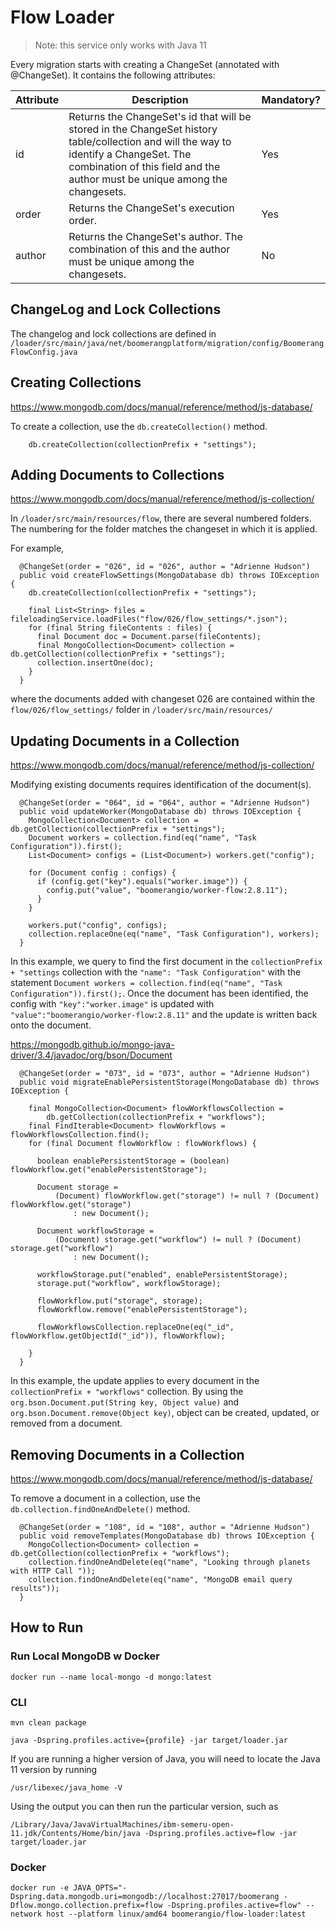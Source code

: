 # Flow Loader

> Note: this service only works with Java 11

Every migration starts with creating a ChangeSet (annotated with @ChangeSet). It contains the following attributes:


|Attribute|  Description| Mandatory? |
|--|--|--|
| id | Returns the ChangeSet's id that will be stored in the ChangeSet history table/collection and will the way to identify a ChangeSet. The combination of this field and the author must be unique among the changesets. |Yes |
| order |   Returns the ChangeSet's execution order.|Yes |
| author | Returns the ChangeSet's author. The combination of this and the author must be unique among the changesets. |No |


## ChangeLog and Lock Collections

The changelog and lock collections are defined in `/loader/src/main/java/net/boomerangplatform/migration/config/BoomerangFlowConfig.java`


## Creating Collections

https://www.mongodb.com/docs/manual/reference/method/js-database/

To create a collection, use the `db.createCollection()` method. 

```
    db.createCollection(collectionPrefix + "settings");
```

## Adding Documents to Collections
https://www.mongodb.com/docs/manual/reference/method/js-collection/

In `/loader/src/main/resources/flow`, there are several numbered folders. The numbering for the folder matches the changeset in which it is applied. 
 
For example,

```
  @ChangeSet(order = "026", id = "026", author = "Adrienne Hudson")
  public void createFlowSettings(MongoDatabase db) throws IOException {
    db.createCollection(collectionPrefix + "settings");

    final List<String> files = fileloadingService.loadFiles("flow/026/flow_settings/*.json");
    for (final String fileContents : files) {
      final Document doc = Document.parse(fileContents);
      final MongoCollection<Document> collection = db.getCollection(collectionPrefix + "settings");
      collection.insertOne(doc);
    }
  }
```
where the documents added with changeset 026 are contained within the `flow/026/flow_settings/` folder in `/loader/src/main/resources/`


## Updating Documents in a Collection
https://www.mongodb.com/docs/manual/reference/method/js-collection/

Modifying existing documents requires identification of the document(s). 

```
  @ChangeSet(order = "064", id = "064", author = "Adrienne Hudson")
  public void updateWorker(MongoDatabase db) throws IOException {
    MongoCollection<Document> collection = db.getCollection(collectionPrefix + "settings");
    Document workers = collection.find(eq("name", "Task Configuration")).first();
    List<Document> configs = (List<Document>) workers.get("config");

    for (Document config : configs) {
      if (config.get("key").equals("worker.image")) {
        config.put("value", "boomerangio/worker-flow:2.8.11");
      }
    }

    workers.put("config", configs);
    collection.replaceOne(eq("name", "Task Configuration"), workers);
  }
```
In this example, we query to find the first document in the `collectionPrefix + "settings` collection with the `"name": "Task Configuration"` with the statement `Document workers = collection.find(eq("name", "Task Configuration")).first();`. Once the document has been identified, the config with `"key":"worker.image"` is updated with `"value":"boomerangio/worker-flow:2.8.11"`
and the update is written back onto the document. 

https://mongodb.github.io/mongo-java-driver/3.4/javadoc/org/bson/Document

```
  @ChangeSet(order = "073", id = "073", author = "Adrienne Hudson")
  public void migrateEnablePersistentStorage(MongoDatabase db) throws IOException {

    final MongoCollection<Document> flowWorkflowsCollection =
        db.getCollection(collectionPrefix + "workflows");
    final FindIterable<Document> flowWorkflows = flowWorkflowsCollection.find();
    for (final Document flowWorkflow : flowWorkflows) {

      boolean enablePersistentStorage = (boolean) flowWorkflow.get("enablePersistentStorage");

      Document storage =
          (Document) flowWorkflow.get("storage") != null ? (Document) flowWorkflow.get("storage")
              : new Document();

      Document workflowStorage =
          (Document) storage.get("workflow") != null ? (Document) storage.get("workflow")
              : new Document();

      workflowStorage.put("enabled", enablePersistentStorage);
      storage.put("workflow", workflowStorage);

      flowWorkflow.put("storage", storage);
      flowWorkflow.remove("enablePersistentStorage");

      flowWorkflowsCollection.replaceOne(eq("_id", flowWorkflow.getObjectId("_id")), flowWorkflow);

    }
  }
  ```
  In this example, the update applies to every document in the `collectionPrefix + "workflows"` collection. By using the `org.bson.Document.put(String key, Object value)` and `org.bson.Document.remove(Object key)`, object can be created, updated, or removed from a document.  

## Removing Documents in a Collection
https://www.mongodb.com/docs/manual/reference/method/js-database/

To remove a document in a collection, use the `db.collection.findOneAndDelete()` method. 

```
  @ChangeSet(order = "108", id = "108", author = "Adrienne Hudson")
  public void removeTemplates(MongoDatabase db) throws IOException {
    MongoCollection<Document> collection = db.getCollection(collectionPrefix + "workflows");
    collection.findOneAndDelete(eq("name", "Looking through planets with HTTP Call "));
    collection.findOneAndDelete(eq("name", "MongoDB email query results"));
  }
```

## How to Run

### Run Local MongoDB w Docker

```
docker run --name local-mongo -d mongo:latest
```

### CLI

```
mvn clean package

java -Dspring.profiles.active={profile} -jar target/loader.jar
```

If you are running a higher version of Java, you will need to locate the Java 11 version by running

```
/usr/libexec/java_home -V
```

Using the output you can then run the particular version, such as

```
/Library/Java/JavaVirtualMachines/ibm-semeru-open-11.jdk/Contents/Home/bin/java -Dspring.profiles.active=flow -jar target/loader.jar
```

### Docker

```
docker run -e JAVA_OPTS="-Dspring.data.mongodb.uri=mongodb://localhost:27017/boomerang -Dflow.mongo.collection.prefix=flow -Dspring.profiles.active=flow" --network host --platform linux/amd64 boomerangio/flow-loader:latest
```
